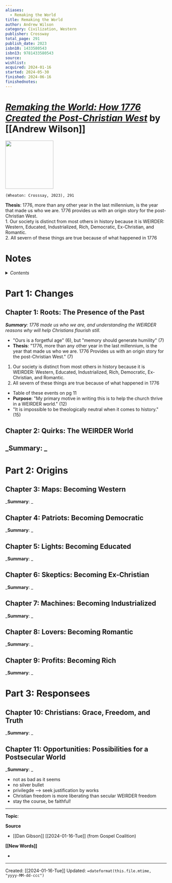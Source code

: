 ```yaml
---
aliases:
  - Remaking the World
title: Remaking the World
author: Andrew Wilson
category: Civilization, Western
publisher: Crossway
total_page: 291
publish_date: 2023
isbn10: 1433580543
isbn13: 9781433580543
source: 
wishlist: 
acquired: 2024-01-16
started: 2024-05-30
finished: 2024-06-16
finishednotes:
---
```

# *[Remaking the World: How 1776 Created the Post-Christian West](https://www.crossway.org/books/remaking-the-world-hcj/)* by [[Andrew Wilson]]

<img src="https://static.crossway.org/studio-files/media/a1507847b14046b6b267471b64833671acb6cebd.jpg" width=150>

`(Wheaton: Crosssay, 2023), 291`

  <div class="note"> <p><strong>Thesis</strong>: 1776, more than any other year in the last millennium, is the year that made us who we are. 1776 provides us with an origin story for the post-Christian West.<br>
1. Our society is distinct from most others in history because it is WEIRDER: Western, Educated, Industrialized, Rich, Democratic, Ex-Christian, and Romantic.<br>
2. All severn of these things are true because of what happened in 1776</p> </div> 

# Notes

<details>
 <summary><i>Contents</i></summary>
<!-- MarkdownTOC autolink="true" -->

<!-- /MarkdownTOC -->
</details>

# Part 1: Changes
## Chapter 1: Roots: The Presence of the Past
_**Summary**: 1776 made us who we are, and understanding the WEIRDER reasons why will help Christians flourish still._
- "Ours is a forgetful age" (6), but "memory should generate humility" (7)
- **Thesis**: "1776, more than any other year in the last millennium, is the year that made us who we are. 1776 Provides us with an origin story for the post-Christian West." (7)
1. Our society is distinct from most others in history because it is WEIRDER: Western, Educated, Industrialized, Rich, Democratic, Ex-Christian, and Romantic.
2. All severn of these things are true because of what happened in 1776
- Table of these events on pg 11
- **Purpose**: "My primary motive in writing this is to help the church thrive in a WEIRDER world." (12)
- "It is impossible to be theologically neutral when it comes to history." (15)


## Chapter 2: Quirks: The WEIRDER World
_**Summary**: _
- 


# Part 2: Origins
## Chapter 3: Maps: Becoming Western
_**Summary**: _



## Chapter 4: Patriots: Becoming Democratic
_**Summary**: _



## Chapter 5: Lights: Becoming Educated
_**Summary**: _



## Chapter 6: Skeptics: Becoming Ex-Christian
_**Summary**: _



## Chapter 7: Machines: Becoming Industrialized
_**Summary**: _



## Chapter 8: Lovers: Becoming Romantic
_**Summary**: _



## Chapter 9: Profits: Becoming Rich
_**Summary**: _



# Part 3: Responsees
## Chapter 10: Christians: Grace, Freedom, and Truth
_**Summary**: _



## Chapter 11: Opportunities: Possibilities for a Postsecular World
_**Summary**: _
- not as bad as it seems 
- no silver bullet 
- privilegde --> seek justification by works 
- Christian freedom is more liberating than secular WEIRDER freedom 
- stay the course, be faithful!





--- 
**Topic**: 

**Source**
- [[Dan Gibson]] [[2024-01-16-Tue]] (from Gospel Coalition)

**[[New Words]]**

- 

---
Created: [[2024-01-16-Tue]]
Updated: `=dateformat(this.file.mtime, "yyyy-MM-dd-ccc")`